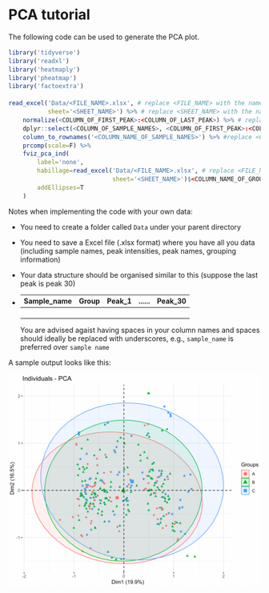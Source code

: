 # PCA tutorial

The following code can be used to generate the PCA plot. 

```R
library('tidyverse')
library('readxl')
library('heatmaply')
library('pheatmap')
library('factoextra')

read_excel('Data/<FILE_NAME>.xlsx', # replace <FILE_NAME> with the name of your results spreadsheet (do not remove the enclosing single quotation marks)
           sheet='<SHEET_NAME>') %>% # replace <SHEET_NAME> with the name of sheet where you have your data (do not remove the enclosing single quotation marks)
    normalize(<COLUMN_OF_FIRST_PEAK>:<COLUMN_OF_LAST_PEAK>) %>% # replace <COLUMN_OF_FIRST_PEAK> with the column number of the first peak, replace <COLUMN_OF_LAST_PEAK> with the column number of the last peak
    dplyr::select(<COLUMN_OF_SAMPLE_NAMES>, <COLUMN_OF_FIRST_PEAK>:<COLUMN_OF_LAST_PEAK>) %>% #replace <COLUMN_OF_SAMPLE_NAMES> with the column number of the column where you stored your sample names, replace <COLUMN_OF_FIRST_PEAK> with the column number of the first peak, replace <COLUMN_OF_LAST_PEAK> with the column number of the last peak
    column_to_rownames('<COLUMN_NAME_OF_SAMPLE_NAMES>') %>% #replace <COLUMN_OF_SAMPLE_NAMES> with the column number of the column where you store your sample names (do not remove the enclosing single quotation marks)
    prcomp(scale=F) %>% 
    fviz_pca_ind(
        label='none',
        habillage=read_excel('Data/<FILE_NAME>.xlsx', # replace <FILE_NAME> with the name of your results spreadsheet, do not remove the enclosing single quotation marks
                             sheet='<SHEET_NAME>')$<COLUMN_NAME_OF_GROUP_NAMES>, # replace <SHEET_NAME> with the name of sheet where you have your data (do not remove the enclosing single quotation marks), replace <COLUMN_NAME_OF_GROUP_NAMES> with the name of the column where you store your grouping information
        addEllipses=T
    )
```

Notes when implementing the code with your own data:

- You need to create a folder called `Data` under your parent directory

- You need to save a Excel file (.xlsx format) where you have all you data (including sample names, peak intensities, peak names, grouping information)

- Your data structure should be organised similar to this (suppose the last peak is peak 30)

- | Sample_name | Group | Peak_1 | ...... | Peak_30 |
  | ----------- | ----- | ------ | ------ | ------- |
  |             |       |        |        |         |
  |             |       |        |        |         |
  |             |       |        |        |         |
  |             |       |        |        |         |

  You are advised agaist having spaces in your column names and spaces should ideally be replaced with underscores, e.g., `sample_name` is preferred over `sample name`


A sample output looks like this:

![PCA](Images/sample_pca.png)
